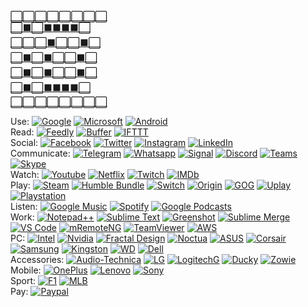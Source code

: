 [⬜️⬜️⬜️⬜️⬜️⬜️⬜️⬜️<br/>
⬜️⬛️⬜️⬛️⬛️⬛️⬛️⬜️<br/>
⬜️⬜️⬜️⬛️⬜️⬜️⬛️⬜️<br/>
⬜️⬛️⬜️⬛️⬜️⬜️⬛️⬜️<br/>
⬜️⬛️⬜️⬛️⬜️⬜️⬛️⬜️<br/>
⬜️⬛️⬜️⬛️⬛️⬛️⬛️⬜️<br/>
⬜️⬜️⬜️⬜️⬜️⬜️⬜️⬜️<br/>](https://jasonycw.github.io/secret/stuff.html)

Use: 
[![Google](https://s2.googleusercontent.com/s2/favicons?domain_url=https%3A%2F%2Fgoogle.com)](https://www.google.com/)
[![Microsoft](https://s2.googleusercontent.com/s2/favicons?domain_url=https%3A%2F%2Fmicrosoft.com)](https://www.microsoft.com/)
[![Android](https://s2.googleusercontent.com/s2/favicons?domain_url=https%3A%2F%2Fandroid.com)](https://www.android.com/)
<br/>
Read:
[![Feedly](https://s2.googleusercontent.com/s2/favicons?domain_url=https%3A%2F%2Ffeedly.com)](https://feedly.com/)
[![Buffer](https://s2.googleusercontent.com/s2/favicons?domain_url=https%3A%2F%2Fbuffer.com)](https://buffer.com/)
[![IFTTT](https://s2.googleusercontent.com/s2/favicons?domain_url=https%3A%2F%2Fifttt.com)](https://ifttt.com/)
<br/>
Social:
[![Facebook](https://s2.googleusercontent.com/s2/favicons?domain_url=https%3A%2F%2Ffacebook.com)](https://www.facebook.com/?sk=h_chr)
[![Twitter](https://s2.googleusercontent.com/s2/favicons?domain_url=https%3A%2F%2Ftwitter.com)](https://twitter.com/)
[![Instagram](https://s2.googleusercontent.com/s2/favicons?domain_url=https%3A%2F%2Finstagram.com)](https://www.instagram.com/)
[![LinkedIn](https://s2.googleusercontent.com/s2/favicons?domain_url=https%3A%2F%2Flinkedin.com)](https://www.linkedin.com/feed/)
<br/>
Communicate:
[![Telegram](https://s2.googleusercontent.com/s2/favicons?domain_url=https%3A%2F%2Ftelegram.org)](https://web.telegram.org/)
[![Whatsapp](https://s2.googleusercontent.com/s2/favicons?domain_url=https%3A%2F%2Fwhatsapp.com)](https://www.whatsapp.com/)
[![Signal](https://s2.googleusercontent.com/s2/favicons?domain_url=https%3A%2F%2Fsignal.org)](https://signal.org/)
[![Discord](https://s2.googleusercontent.com/s2/favicons?domain_url=https%3A%2F%2Fdiscord.com)](https://discord.com/)
[![Teams](https://s2.googleusercontent.com/s2/favicons?domain_url=https%3A%2F%2Fteams.microsoft.com)](https://teams.microsoft.com/)
[![Skype](https://s2.googleusercontent.com/s2/favicons?domain_url=https%3A%2F%2Fskype.com)](https://www.skype.com/)
<br/>
Watch:
[![Youtube](https://s2.googleusercontent.com/s2/favicons?domain_url=https%3A%2F%2Fyoutube.com)](https://www.youtube.com/feed/subscriptions/)
[![Netflix](https://s2.googleusercontent.com/s2/favicons?domain_url=https%3A%2F%2Fnetflix.com)](https://www.netflix.com/)
[![Twitch](https://s2.googleusercontent.com/s2/favicons?domain_url=https%3A%2F%2Fwww.twitch.tv)](https://www.twitch.tv/directory/following)
[![IMDb](https://s2.googleusercontent.com/s2/favicons?domain_url=https%3A%2F%2Fimdb.com)](https://www.imdb.com/)
<br/>
Play:
[![Steam](https://s2.googleusercontent.com/s2/favicons?domain_url=https%3A%2F%2Fsteamcommunity.com)](http://store.steampowered.com/)
[![Humble Bundle](https://s2.googleusercontent.com/s2/favicons?domain_url=https%3A%2F%2Fhumblebundle.com)](https://www.humblebundle.com/)
[![Switch](https://s2.googleusercontent.com/s2/favicons?domain_url=https%3A%2F%2Fnintendo.com)](https://www.nintendo.com/switch/system/)
[![Origin](https://s2.googleusercontent.com/s2/favicons?domain_url=https%3A%2F%2Fwww.origin.com)](https://www.origin.com/)
[![GOG](https://s2.googleusercontent.com/s2/favicons?domain_url=https%3A%2F%2Fgog.com)](https://www.gog.com/)
[![Uplay](https://s2.googleusercontent.com/s2/favicons?domain_url=https%3A%2F%2Fuplay.ubisoft.com)](https://store.ubi.com/)
[![Playstation](https://s2.googleusercontent.com/s2/favicons?domain_url=https%3A%2F%2Fplaystation.com)](https://store.playstation.com/)
<br/>
Listen:
[![Google Music](https://s2.googleusercontent.com/s2/favicons?domain_url=https%3A%2F%2Fplay.google.com/music)](https://play.google.com/music/)
[![Spotify](https://s2.googleusercontent.com/s2/favicons?domain_url=https%3A%2F%2Fspotify.com)](https://open.spotify.com/)
[![Google Podcasts](https://s2.googleusercontent.com/s2/favicons?domain_url=https%3A%2F%2Fpodcasts.google.com)](https://podcasts.google.com/)
<br/>
Work:
[![Notepad++](https://s2.googleusercontent.com/s2/favicons?domain_url=https%3A%2F%2Fnotepad-plus-plus.org)](https://notepad-plus-plus.org/)
[![Sublime Text](https://s2.googleusercontent.com/s2/favicons?domain_url=https%3A%2F%2Fsublimetext.com)](https://www.sublimetext.com/)
[![Greenshot](https://s2.googleusercontent.com/s2/favicons?domain_url=https%3A%2F%2Fgetgreenshot.org)](https://getgreenshot.org/)
[![Sublime Merge](https://s2.googleusercontent.com/s2/favicons?domain_url=https%3A%2F%2Fsublimemerge.com)](https://www.sublimemerge.com/)
[![VS Code](https://s2.googleusercontent.com/s2/favicons?domain_url=https%3A%2F%2Fcode.visualstudio.com)](https://code.visualstudio.com/)
[![mRemoteNG](https://s2.googleusercontent.com/s2/favicons?domain_url=https%3A%2F%2Fmremoteng.org)](https://mremoteng.org/)
[![TeamViewer](https://s2.googleusercontent.com/s2/favicons?domain_url=https%3A%2F%2Fteamviewer.com)](https://www.teamviewer.com/)
[![AWS](https://s2.googleusercontent.com/s2/favicons?domain_url=https%3A%2F%2Faws.amazon.com)](https://aws.amazon.com/)
<br/>
PC:
[![Intel](https://s2.googleusercontent.com/s2/favicons?domain_url=https%3A%2F%2Fintel.com)](https://www.intel.com/)
[![Nvidia](https://s2.googleusercontent.com/s2/favicons?domain_url=https%3A%2F%2Fnvidia.com)](https://www.nvidia.com/)
[![Fractal Design](https://s2.googleusercontent.com/s2/favicons?domain_url=https%3A%2F%2Ffractal-design.com)](https://www.fractal-design.com/)
[![Noctua](https://s2.googleusercontent.com/s2/favicons?domain_url=https%3A%2F%2Fnoctua.at)](https://noctua.at/)
[![ASUS](https://s2.googleusercontent.com/s2/favicons?domain_url=https%3A%2F%2Fwww.asus.com)](https://www.asus.com/ROG-Republic-Of-Gamers/)
[![Corsair](https://s2.googleusercontent.com/s2/favicons?domain_url=https%3A%2F%2Fcorsair.com)](https://www.corsair.com/)
[![Samsung](https://s2.googleusercontent.com/s2/favicons?domain_url=https%3A%2F%2Fsamsung.com)](https://www.samsung.com/ssd/)
[![Kingston](https://s2.googleusercontent.com/s2/favicons?domain_url=https%3A%2F%2Fkingston.com)](https://www.kingston.com/ssd)
[![WD](https://s2.googleusercontent.com/s2/favicons?domain_url=https%3A%2F%2Fwww.westerndigital.com)](https://www.westerndigital.com/products/internal-drives)
[![Dell](https://s2.googleusercontent.com/s2/favicons?domain_url=https%3A%2F%2Fdell.com)](https://www.dell.com/)
<br/>
Accessories:
[![Audio-Technica](https://s2.googleusercontent.com/s2/favicons?domain_url=https%3A%2F%2Faudio-technica.com)](https://www.audio-technica.com/)
[![LG](https://s2.googleusercontent.com/s2/favicons?domain_url=https%3A%2F%2Flg.com)](https://www.lg.com/tv)
[![LogitechG](https://s2.googleusercontent.com/s2/favicons?domain_url=https%3A%2F%2Fwww.logitechg.com)](https://www.logitechg.com/products/gaming-mice.html)
[![Ducky](https://s2.googleusercontent.com/s2/favicons?domain_url=https%3A%2F%2Fduckychannel.com.tw)](https://www.duckychannel.com.tw/)
[![Zowie](https://s2.googleusercontent.com/s2/favicons?domain_url=https%3A%2F%2Fzowie.benq.com)](https://zowie.benq.com/)
<br/>
Mobile:
[![OnePlus](https://s2.googleusercontent.com/s2/favicons?domain_url=https%3A%2F%2Foneplus.com)](https://www.oneplus.com/)
[![Lenovo](https://s2.googleusercontent.com/s2/favicons?domain_url=https%3A%2F%2Flenovo.com)](https://www.lenovo.com/)
[![Sony](https://s2.googleusercontent.com/s2/favicons?domain_url=https%3A%2F%2Fsony.com)](https://www.sony.com/electronics/compact-cameras/)
<br/>
Sport:
[![F1](https://s2.googleusercontent.com/s2/favicons?domain_url=https%3A%2F%2Fformula1.com)](https://www.formula1.com/)
[![MLB](https://s2.googleusercontent.com/s2/favicons?domain_url=https%3A%2F%2Fmlb.com)](https://www.formula1.com/)
<br/>
Pay:
[![Paypal](https://s2.googleusercontent.com/s2/favicons?domain_url=https%3A%2F%2Fpaypal.com)](https://www.paypal.me/jasonycw)



<!--
**jasonycw/jasonycw** is a ✨ _special_ ✨ repository because its `README.md` (this file) appears on your GitHub profile.

Here are some ideas to get you started:

- 🔭 I’m currently working on ...
- 🌱 I’m currently learning ...
- 👯 I’m looking to collaborate on ...
- 🤔 I’m looking for help with ...
- 💬 Ask me about ...
- 📫 How to reach me: ...
- 😄 Pronouns: ...
- ⚡ Fun fact: ...
-->
